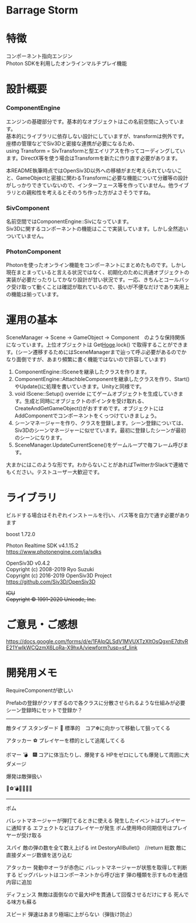 ﻿# Barrage Storm

# 特徴
コンポーネント指向エンジン  
Photon SDKを利用したオンラインマルチプレイ機能

# 設計概要

### ComponentEngine

エンジンの基礎部分です。基本的なオブジェクトはこの名前空間に入っています。  
基本的にライブラリに依存しない設計にしていますが、transformは例外です。座標の管理などでSiv3Dと密接な連携が必要になるため、  
using Transform = SivTransformと型エイリアスを作ってコーディングしています。DirectX等を使う場合はTransformを新たに作り直す必要があります。  

本README執筆時点ではOpenSiv3D以外への移植がまだ考えられていないこと、GameObjectと密接に関わるTransformに必要な機能について分離等の設計がしっかりできていないので、インターフェース等を作っていません。他ライブラリとの親和性を考えるとそのうち作った方がよさそうですね。

### SivComponent

名前空間ではComponentEngine::Sivになっています。  
Siv3Dに関するコンポーネントの機能はここで実装しています。しかし全然追いついていません。

### PhotonComponent

Photonを使ったオンライン機能をコンポーネントにまとめたものです。しかし現在まとまっていると言える状況ではなく、初期化のために共通オブジェクトの実装が必要だったりしてかなり設計が甘い状況です。一応、きちんとコールバック受け取って動くことは確認が取れているので、扱いが不便なだけであり実用上の機能は揃っています。

# 運用の基本

SceneManager -> Scene -> GameObject -> Component　のような保持関係になっています。上位オブジェクトは Get[Hoge]().lock() で取得することができます。(シーン遷移するためにはSceneManagerまで辿って呼ぶ必要があるのでかなり面倒ですが、あまり頻繁に書く機能ではないので許容しています)

1. ComponentEngine::ISceneを継承したクラスを作ります。
1. ComponentEngine::AttachbleComponentを継承したクラスを作り、Start()やUpdate()に処理を書いていきます。Unityと同様です。
1. void IScene::Setup() override にてゲームオブジェクトを生成していきます。生成と同時にオブジェクトのポインタを受け取れる、CreateAndGetGameObject()がおすすめです。オブジェクトにはAddComponentでコンポーネントをくっつけていきましょう。
1. シーンマネージャーを作り、クラスを登録します。シーン登録については、Siv3Dのシーンマネージャーに似せています。最初に登録したシーンが最初のシーンになります。
1. SceneManager.UpdateCurrentScene()をゲームループで毎フレーム呼びます。

大まかにはこのような形です。わからないことがあればTwitterかSlackで連絡でもください。テストユーザー大歓迎です。

# ライブラリ
ビルドする場合はそれぞれインストールを行い、パス等を自力で通す必要があります

boost 1.72.0  


Photon Realtime SDK v4.1.15.2  
<https://www.photonengine.com/ja/sdks>

OpenSiv3D v0.4.2  
Copyright (c) 2008-2019 Ryo Suzuki  
Copyright (c) 2016-2019 OpenSiv3D Project  
<https://github.com/Siv3D/OpenSiv3D>



~~ICU  
Copyright © 1991-2020 Unicode, Inc.~~  

# ご意見・ご感想
<https://docs.google.com/forms/d/e/1FAIpQLSdV1MVUXTzXItOsQgxnE7dtvRE21YwIkWCQzmX6LoRa-X9hxA/viewform?usp=sf_link>

# 開発用メモ

RequireComponentが欲しい

Prefabの登録がクソすぎるので各クラスに分散させられるような仕組みが必要　シーン登録時にセットで登録か？

-----

敵タイプ
スタンダード
🎃
標準的　コア❇に向かって移動して狙ってくる

アタッカー
⚽
プレイヤーを標的として追尾してくる

ボマー
💣　🎆
コアに体当たりし、爆発する
HPをゼロにしても爆発して周囲に大ダメージ

爆発は敵弾扱い


🎃⚽💣🎆😀😨😱


-----

ボム

バレットマネージャーが弾打てるときに使える
発生したイベントはプレイヤーに通知する
エフェクトなどはプレイヤーが発生
ボム使用時の同期信号はプレイヤーが受け取る

スパイ
敵の弾の数を全て数え上げる
int DestoryAllBullet()　//return 総数
敵に直接ダメージ数値を送り込む

アタッカー
発動中オーラが赤色に
バレットマネージャーが状態を取得して判断する
ビッグバレットはコンポーネントから呼び出す
弾の種類を示すものを通信内容に追加

ディフェンス
無敵は面倒なので最大HPを貫通して回復させるだけにする
死んでる味方も蘇る

スピード
弾速はあまり極端に上がらない（弾抜け防止）


